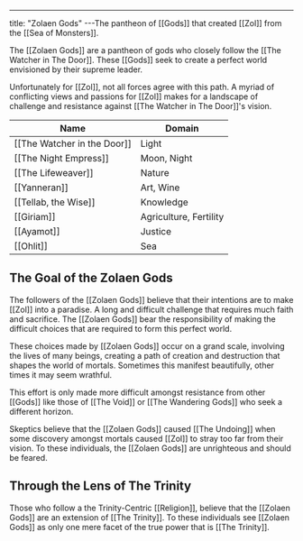---
title: "Zolaen Gods"
---The pantheon of [[Gods]] that created [[Zol]] from the [[Sea of Monsters]].

The [[Zolaen Gods]] are a pantheon of gods who closely follow the [[The Watcher in The Door]]. These [[Gods]] seek to create a perfect world envisioned by their supreme leader.

Unfortunately for [[Zol]], not all forces agree with this path. A myriad of conflicting views and passions for [[Zol]] makes for a landscape of challenge and resistance against [[The Watcher in The Door]]'s vision.

Name | Domain
------------ | ------------
[[The Watcher in the Door]]| Light
[[The Night Empress]] | Moon, Night
[[The Lifeweaver]] | Nature
[[Yanneran]] | Art, Wine
[[Tellab, the Wise]] | Knowledge
[[Giriam]] | Agriculture, Fertility
[[Ayamot]] | Justice
[[Ohlit]] | Sea

## The Goal of the Zolaen Gods
The followers of the [[Zolaen Gods]] believe that their intentions are to make [[Zol]] into a paradise. A long and difficult challenge that requires much faith and sacrifice. The [[Zolaen Gods]] bear the responsibility of making the difficult choices that are required to form this perfect world.

These choices made by [[Zolaen Gods]] occur on a grand scale, involving the lives of many beings, creating a path of creation and destruction that shapes the world of mortals. Sometimes this manifest beautifully, other times it may seem wrathful.

This effort is only made more difficult amongst resistance from other [[Gods]] like those of [[The Void]] or [[The Wandering Gods]] who seek a different horizon.

Skeptics believe that the [[Zolaen Gods]] caused [[The Undoing]] when some discovery amongst mortals caused [[Zol]] to stray too far from their vision. To these individuals, the [[Zolaen Gods]] are unrighteous and should be feared.

## Through the Lens of The Trinity
Those who follow a the Trinity-Centric [[Religion]], believe that the [[Zolaen Gods]] are an extension of [[The Trinity]]. To these individuals see [[Zolaen Gods]] as only one mere facet of the true power that is [[The Trinity]].




